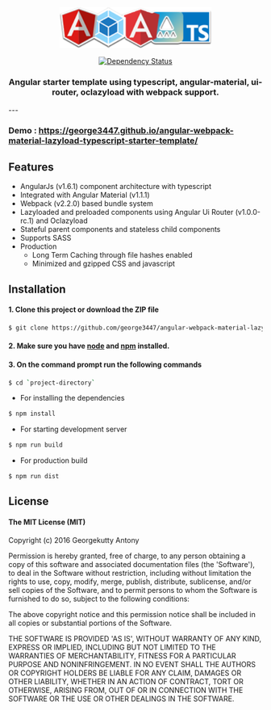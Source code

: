 

<p align="center">
  <a href="https://george3447.github.io/angular-webpack-material-lazyload-typescript-starter-template/">
    <img alt="angular-webpack-material-lazyload-typescript-starter-template" src="https://github.com/george3447/angular-webpack-material-lazyload-typescript-starter-template/raw/master/src/assets/images/logo.png?raw=true" width="300">
  </a>
</p>

<p align="center">
 <a href='https://gemnasium.com/github.com/george3447/angular-webpack-material-lazyload-typescript-starter-template'><img src="https://gemnasium.com/badges/github.com/george3447/angular-webpack-material-lazyload-typescript-starter-template.svg?style=flat-square" alt="Dependency Status" /></a></p>
<h3 align="center">
    Angular starter template using typescript, angular-material, ui-router, oclazyload with webpack support.
</h3>
---

### Demo : https://george3447.github.io/angular-webpack-material-lazyload-typescript-starter-template/

## Features

* AngularJs (v1.6.1) component architecture with typescript
* Integrated with Angular Material (v1.1.1)
* Webpack (v2.2.0) based bundle system 
* Lazyloaded and preloaded components using Angular Ui Router (v1.0.0-rc.1) and Oclazyload 
* Stateful parent components and stateless child components
* Supports SASS
* Production
  * Long Term Caching through file hashes enabled
  * Minimized and gzipped CSS and javascript

## Installation

#### 1. Clone this project or download the ZIP file

```sh
$ git clone https://github.com/george3447/angular-webpack-material-lazyload-typescript-starter-template.git
```

#### 2.  Make sure you have [node](https://nodejs.org/en/download/) and  [npm](https://www.npmjs.org/) installed.
 
#### 3. On the command prompt run the following commands

```sh
$ cd `project-directory`
```
- For installing the dependencies
```sh
$ npm install 
```
- For starting development server 
```sh
$ npm run build
```
- For production build
```sh
$ npm run dist 
```

## License

#### The MIT License (MIT)
Copyright (c) 2016 Georgekutty Antony


Permission is hereby granted, free of charge, to any person obtaining a copy of this software and associated documentation files (the 'Software'), to deal in the Software without restriction, including without limitation the rights to use, copy, modify, merge, publish, distribute, sublicense, and/or sell copies of the Software, and to permit persons to whom the Software is furnished to do so, subject to the following conditions:

The above copyright notice and this permission notice shall be included in all copies or substantial portions of the Software.

THE SOFTWARE IS PROVIDED 'AS IS', WITHOUT WARRANTY OF ANY KIND, EXPRESS OR IMPLIED, INCLUDING BUT NOT LIMITED TO THE WARRANTIES OF MERCHANTABILITY, FITNESS FOR A PARTICULAR PURPOSE AND NONINFRINGEMENT. IN NO EVENT SHALL THE AUTHORS OR COPYRIGHT HOLDERS BE LIABLE FOR ANY CLAIM, DAMAGES OR OTHER LIABILITY, WHETHER IN AN ACTION OF CONTRACT, TORT OR OTHERWISE, ARISING FROM, OUT OF OR IN CONNECTION WITH THE SOFTWARE OR THE USE OR OTHER DEALINGS IN THE SOFTWARE.
